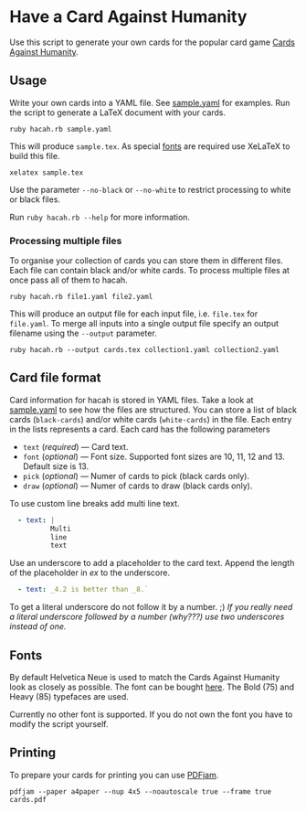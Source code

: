 # Have a Card Against Humanity

Use this script to generate your own cards for the popular card game [Cards Against Humanity](http://cardsagainsthumanity.com).

## Usage
Write your own cards into a YAML file. See [sample.yaml](sample.yaml) for examples.
Run the script to generate a LaTeX document with your cards.
```
ruby hacah.rb sample.yaml
```
This will produce `sample.tex`. As special [fonts](#fonts) are required use XeLaTeX to build this file.
```
xelatex sample.tex
```
Use the parameter `--no-black` or `--no-white` to restrict processing to white or black files.

Run `ruby hacah.rb --help` for more information.

### Processing multiple files
To organise your collection of cards you can store them in different files. Each file can contain black and/or white cards. To process multiple files at once pass all of them to hacah.
```
ruby hacah.rb file1.yaml file2.yaml
```
This will produce an output file for each input file, i.e. `file.tex` for `file.yaml`. To merge all inputs into a single output file specify an output filename using the `--output` parameter.
```
ruby hacah.rb --output cards.tex collection1.yaml collection2.yaml
```

## Card file format
Card information for hacah is stored in YAML files. Take a look at [sample.yaml](sample.yaml) to see how the files are structured.
You can store a list of black cards (`black-cards`) and/or white cards (`white-cards`) in the file. Each entry in the lists represents a card. Each card has the following parameters
* `text` (*required*) — Card text.
* `font` (*optional*) — Font size. Supported font sizes are 10, 11, 12 and 13. Default size is 13.
* `pick` (*optional*) — Numer of cards to pick (black cards only).
* `draw` (*optional*) — Numer of cards to draw (black cards only).

To use custom line breaks add multi line text.
```yaml
  - text: |
          Multi
          line
          text
```

Use an underscore to add a placeholder to the card text. Append the length of the placeholder in *ex* to the underscore.
```yaml
  - text: _4.2 is better than _8.`
```
To get a literal underscore do not follow it by a number. ;)
*If you really need a literal underscore followed by a number (why???) use two underscores instead of one.*

## Fonts
By default Helvetica Neue is used to match the Cards Against Humanity look as closely as possible. The font can be bought [here](http://www.linotype.com/1266/neuehelvetica-family.html). The Bold (75) and Heavy (85) typefaces are used.

Currently no other font is supported. If you do not own the font you have to modify the script yourself.

## Printing
To prepare your cards for printing you can use [PDFjam](http://www2.warwick.ac.uk/fac/sci/statistics/staff/academic-research/firth/software/pdfjam/).
```
pdfjam --paper a4paper --nup 4x5 --noautoscale true --frame true cards.pdf
```
